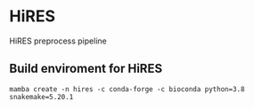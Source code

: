 # HiRES

HiRES preprocess pipeline

## Build enviroment for HiRES

```
mamba create -n hires -c conda-forge -c bioconda python=3.8 snakemake=5.20.1 
```